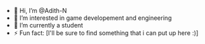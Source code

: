 - 👋 Hi, I’m @Adith-N
- 👀 I’m interested in game developement and engineering
- 🌱 I’m currently a student
- ⚡ Fun fact: [I'll be sure to find something that i can put up here :)]
